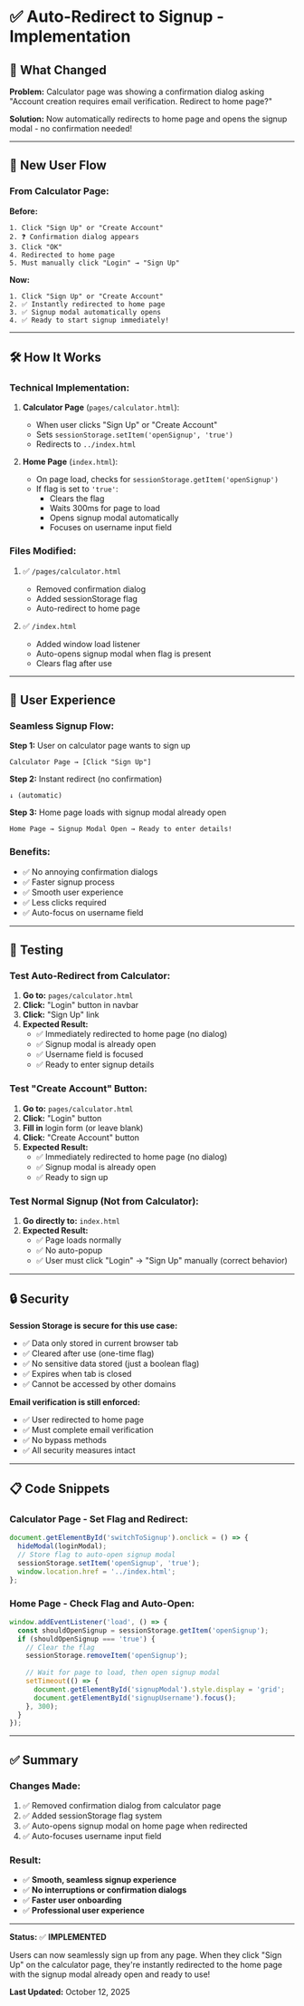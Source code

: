 # ✅ Auto-Redirect to Signup - Implementation

## 🎯 What Changed

**Problem:** Calculator page was showing a confirmation dialog asking "Account creation requires email verification. Redirect to home page?"

**Solution:** Now automatically redirects to home page and opens the signup modal - no confirmation needed!

---

## 🔄 New User Flow

### From Calculator Page:

**Before:**
```
1. Click "Sign Up" or "Create Account"
2. ❓ Confirmation dialog appears
3. Click "OK"
4. Redirected to home page
5. Must manually click "Login" → "Sign Up"
```

**Now:**
```
1. Click "Sign Up" or "Create Account"
2. ✅ Instantly redirected to home page
3. ✅ Signup modal automatically opens
4. ✅ Ready to start signup immediately!
```

---

## 🛠️ How It Works

### Technical Implementation:

1. **Calculator Page** (`pages/calculator.html`):
   - When user clicks "Sign Up" or "Create Account"
   - Sets `sessionStorage.setItem('openSignup', 'true')`
   - Redirects to `../index.html`

2. **Home Page** (`index.html`):
   - On page load, checks for `sessionStorage.getItem('openSignup')`
   - If flag is set to `'true'`:
     - Clears the flag
     - Waits 300ms for page to load
     - Opens signup modal automatically
     - Focuses on username input field

### Files Modified:

1. ✅ `/pages/calculator.html`
   - Removed confirmation dialog
   - Added sessionStorage flag
   - Auto-redirect to home page

2. ✅ `/index.html`
   - Added window load listener
   - Auto-opens signup modal when flag is present
   - Clears flag after use

---

## 🎨 User Experience

### Seamless Signup Flow:

**Step 1:** User on calculator page wants to sign up
```
Calculator Page → [Click "Sign Up"]
```

**Step 2:** Instant redirect (no confirmation)
```
↓ (automatic)
```

**Step 3:** Home page loads with signup modal already open
```
Home Page → Signup Modal Open → Ready to enter details!
```

### Benefits:
- ✅ No annoying confirmation dialogs
- ✅ Faster signup process
- ✅ Smooth user experience
- ✅ Less clicks required
- ✅ Auto-focus on username field

---

## 🧪 Testing

### Test Auto-Redirect from Calculator:

1. **Go to:** `pages/calculator.html`
2. **Click:** "Login" button in navbar
3. **Click:** "Sign Up" link
4. **Expected Result:** 
   - ✅ Immediately redirected to home page (no dialog)
   - ✅ Signup modal is already open
   - ✅ Username field is focused
   - ✅ Ready to enter signup details

### Test "Create Account" Button:

1. **Go to:** `pages/calculator.html`
2. **Click:** "Login" button
3. **Fill in** login form (or leave blank)
4. **Click:** "Create Account" button
5. **Expected Result:**
   - ✅ Immediately redirected to home page (no dialog)
   - ✅ Signup modal is already open
   - ✅ Ready to sign up

### Test Normal Signup (Not from Calculator):

1. **Go directly to:** `index.html`
2. **Expected Result:**
   - ✅ Page loads normally
   - ✅ No auto-popup
   - ✅ User must click "Login" → "Sign Up" manually (correct behavior)

---

## 🔒 Security

**Session Storage is secure for this use case:**

- ✅ Data only stored in current browser tab
- ✅ Cleared after use (one-time flag)
- ✅ No sensitive data stored (just a boolean flag)
- ✅ Expires when tab is closed
- ✅ Cannot be accessed by other domains

**Email verification is still enforced:**

- ✅ User redirected to home page
- ✅ Must complete email verification
- ✅ No bypass methods
- ✅ All security measures intact

---

## 📋 Code Snippets

### Calculator Page - Set Flag and Redirect:
```javascript
document.getElementById('switchToSignup').onclick = () => {
  hideModal(loginModal);
  // Store flag to auto-open signup modal
  sessionStorage.setItem('openSignup', 'true');
  window.location.href = '../index.html';
};
```

### Home Page - Check Flag and Auto-Open:
```javascript
window.addEventListener('load', () => {
  const shouldOpenSignup = sessionStorage.getItem('openSignup');
  if (shouldOpenSignup === 'true') {
    // Clear the flag
    sessionStorage.removeItem('openSignup');
    
    // Wait for page to load, then open signup modal
    setTimeout(() => {
      document.getElementById('signupModal').style.display = 'grid';
      document.getElementById('signupUsername').focus();
    }, 300);
  }
});
```

---

## ✅ Summary

### Changes Made:
1. ✅ Removed confirmation dialog from calculator page
2. ✅ Added sessionStorage flag system
3. ✅ Auto-opens signup modal on home page when redirected
4. ✅ Auto-focuses username input field

### Result:
- ✅ **Smooth, seamless signup experience**
- ✅ **No interruptions or confirmation dialogs**
- ✅ **Faster user onboarding**
- ✅ **Professional user experience**

---

**Status:** ✅ **IMPLEMENTED**

Users can now seamlessly sign up from any page. When they click "Sign Up" on the calculator page, they're instantly redirected to the home page with the signup modal already open and ready to use!

**Last Updated:** October 12, 2025
